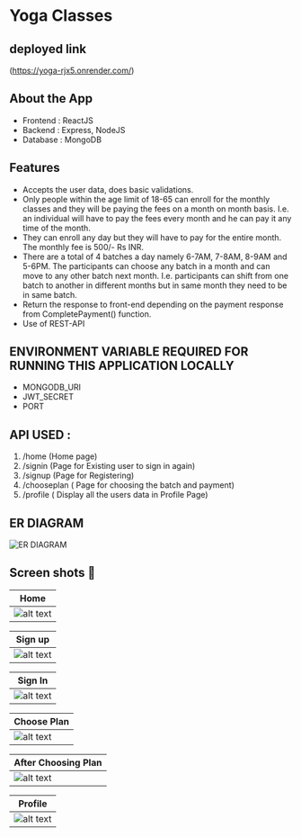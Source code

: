 # Yoga Classes
## deployed link
(https://yoga-rjx5.onrender.com/)
## About the App
* Frontend : ReactJS
* Backend : Express, NodeJS
* Database : MongoDB
## Features
* Accepts the user data, does basic validations.
* Only people within the age limit of 18-65 can enroll for the monthly classes and they will
be paying the fees on a month on month basis. I.e. an individual will have to pay the fees
every month and he can pay it any time of the month.
* They can enroll any day but they will have to pay for the entire month. The monthly fee is
500/- Rs INR.
* There are a total of 4 batches a day namely 6-7AM, 7-8AM, 8-9AM and 5-6PM. The
participants can choose any batch in a month and can move to any other batch next
month. I.e. participants can shift from one batch to another in different months but in
same month they need to be in same batch.
* Return the response to front-end depending on the payment response from
CompletePayment() function.
* Use of REST-API


## ENVIRONMENT VARIABLE REQUIRED FOR RUNNING THIS APPLICATION LOCALLY
* MONGODB_URI 
* JWT_SECRET
* PORT

## API USED :
1. /home    (Home page)
2. /signin (Page for Existing user to sign in again)
3. /signup (Page for Registering)
4. /chooseplan ( Page for choosing the batch and payment)
5. /profile ( Display all the users data in Profile Page) 


## ER DIAGRAM
![ER DIAGRAM](https://user-images.githubusercontent.com/65064180/207200877-92968c81-e896-4116-abb0-3988624f745e.png)



## Screen shots 📸
[Signup]: https://user-images.githubusercontent.com/65064180/207203793-e5ab6471-0f40-4a36-be1d-5a27f41ca104.png
[SignIn]: https://user-images.githubusercontent.com/65064180/207203814-b25835e9-cd7c-4ad6-9d09-12665a5aaef7.png
[Home]: https://user-images.githubusercontent.com/65064180/207203790-a234ca85-b6dd-4e5a-b4b8-313979c14a7a.png
[Choose Plan]: https://user-images.githubusercontent.com/65064180/207203802-7d6c5ca2-1098-41af-970e-e97b3ce2ee38.png
[After Choosing Plan]: https://user-images.githubusercontent.com/65064180/207203804-5bba86e5-6af5-4a48-843d-741afa84870f.png
[Profile]: https://user-images.githubusercontent.com/65064180/207203809-5b4929a6-28fa-4c6f-9a36-b3d730c24821.png



|   Home     |    
| ------------- |
|![alt text][Home]  | 

|    Sign up      |    
| ------------- | 
|![alt text][Signup]  | 


|    Sign In     |    
| ------------- |
|![alt text][SignIn]  | 



|    Choose Plan    |    
| ------------- |
|![alt text][Choose Plan]  | 



|   After Choosing Plan     |    
| ------------- |
|![alt text][After Choosing Plan]  | 



|   Profile     |    
| ------------- |
|![alt text][Profile]  | 

